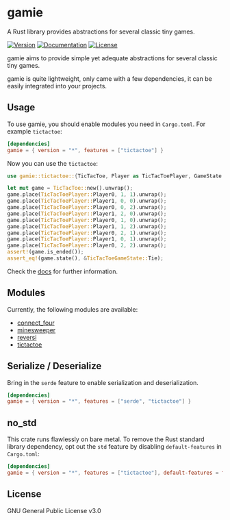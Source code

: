 # gamie
A Rust library provides abstractions for several classic tiny games.

[![Version](https://img.shields.io/crates/v/gamie.svg?style=flat)](https://crates.io/crates/gamie)
[![Documentation](https://img.shields.io/badge/docs-release-brightgreen.svg?style=flat)](https://docs.rs/gamie)
[![License](https://img.shields.io/crates/l/gamie.svg?style=flat)](https://github.com/EAimTY/gamie/blob/master/LICENSE)

gamie aims to provide simple yet adequate abstractions for several classic tiny games.

gamie is quite lightweight, only came with a few dependencies, it can be easily integrated into your projects.

## Usage
To use gamie, you should enable modules you need in `Cargo.toml`. For example `tictactoe`:

```toml
[dependencies]
gamie = { version = "*", features = ["tictactoe"] }
```

Now you can use the `tictactoe`:

```rust
use gamie::tictactoe::{TicTacToe, Player as TicTacToePlayer, GameState as TicTacToeGameState};

let mut game = TicTacToe::new().unwrap();
game.place(TicTacToePlayer::Player0, 1, 1).unwrap();
game.place(TicTacToePlayer::Player1, 0, 0).unwrap();
game.place(TicTacToePlayer::Player0, 0, 2).unwrap();
game.place(TicTacToePlayer::Player1, 2, 0).unwrap();
game.place(TicTacToePlayer::Player0, 1, 0).unwrap();
game.place(TicTacToePlayer::Player1, 1, 2).unwrap();
game.place(TicTacToePlayer::Player0, 2, 1).unwrap();
game.place(TicTacToePlayer::Player1, 0, 1).unwrap();
game.place(TicTacToePlayer::Player0, 2, 2).unwrap();
assert!(game.is_ended());
assert_eq!(game.state(), &TicTacToeGameState::Tie);
```

Check the [docs](https://docs.rs/gamie) for further information.

## Modules
Currently, the following modules are available:

- [connect_four](https://docs.rs/gamie/*/gamie/connect_four)
- [minesweeper](https://docs.rs/gamie/*/gamie/minesweeper)
- [reversi](https://docs.rs/gamie/*/gamie/reversi)
- [tictactoe](https://docs.rs/gamie/*/gamie/tictactoe)

## Serialize / Deserialize
Bring in the `serde` feature to enable serialization and deserialization.

```toml
[dependencies]
gamie = { version = "*", features = ["serde", "tictactoe"] }
```

## no_std
This crate runs flawlessly on bare metal.
To remove the Rust standard library dependency, opt out the `std` feature by disabling `default-features` in `Cargo.toml`:

```toml
[dependencies]
gamie = { version = "*", features = ["tictactoe"], default-features = false }
```

## License
GNU General Public License v3.0
